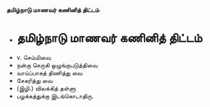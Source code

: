 **தமிழ்நாடு மாணவர் கணினித் திட்டம்**
- # தமிழ்நாடு மாணவர் கணினித் திட்டம்
- v. செம்மிவை
- நன்கு செருகி ஒழுங்குபடுத்திவை
- வாய்ப்பாகத் திணித்து வை
- சேகரித்து வை
- (இழி.) விலக்கித் தள்ளு
- பழக்கத்துக்கு இடங்கொடாதிரு.

